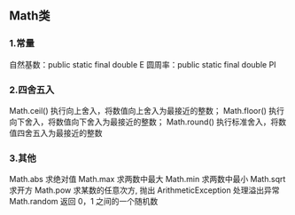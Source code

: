 ## Math类

### 1.常量

自然基数：public static final double E
圆周率：public static final double PI

### 2.四舍五入

Math.ceil() 执行向上舍入，将数值向上舍入为最接近的整数；
Math.floor() 执行向下舍入，将数值向下舍入为最接近的整数；
Math.round() 执行标准舍入，将数值四舍五入为最接近的整数

### 3.其他

Math.abs                  求绝对值
Math.max                 求两数中最大 
Math.min                  求两数中最小 
Math.sqrt                  求开方 
Math.pow                 求某数的任意次方, 抛出 ArithmeticException 处理溢出异常
Math.random            返回 0，1 之间的一个随机数